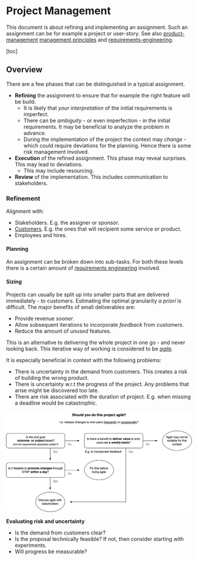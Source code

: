 # Project Management

This document is about refining and implementing an assignment. Such an assignment can be for example a project or user-story. See also [product-management](product-management.md)  [management principles](management-principles.md) and [requirements-engineering](requirements-engineering.md).

[toc]

## Overview

There are a few phases that can be distinguished in a typical assignment.

- **Refining** the assignment to ensure that for example the right feature will be build.
    - It is likely that *your interpretation* of the initial requirements is imperfect.
    - There can be *ambiguity* - or even imperfection - in the initial requirements. It may be beneficial to analyze the problem in advance.
    - During the implementation of the project the context may *change* - which could require deviations for the planning. Hence there is some risk management involved.
- **Execution** of the refined assignment. This phase may reveal surprises. This may lead to deviations.
    - This may include resourcing.
- **Review** of the implementation. This includes communication to stakeholders.



### Refinement

Alignment with:

- Stakeholders. E.g. the assigner or sponsor.
- [Customers](https://en.wikipedia.org/wiki/Customer). E.g. the ones that will recipient some service or product.
- Employees and hires.



#### Planning

An assignment can be broken down into sub-tasks. For both these levels there is a certain amount of [requirements engineering](requirements-engineering.md) involved.



#### Sizing

Projects can usually be split up into smaller parts that are delivered immediately - to customers. Estimating the optimal granularity *a priori* is difficult. The major benefits of small deliverables are:

- Provide revenue *sooner*.
- Allow subsequent iterations to incorporate *feedback* from customers.
- Reduce the amount of *unused* features.

This is an alternative to delivering the whole project in one go - and never looking back. This iterative way of working is considered to be [*agile*](scrum-guide.md).

It is especially beneficial in context with the following problems:

- There is uncertainty in the demand from customers. This creates a risk of building the wrong product.
- There is uncertainty w.r.t the progress of the project. Any problems that arise might be discovered too late.
- There are risk associated with the duration of project. E.g. when missing a deadline would be catastrophic.

![choosing-agile](img/choosing-agile.png)



**Evaluating risk and uncertainty**

- Is the demand from customers clear?
- Is the proposal technically feasible? If not, then consider starting with experiments.
- Will progress be measurable?

